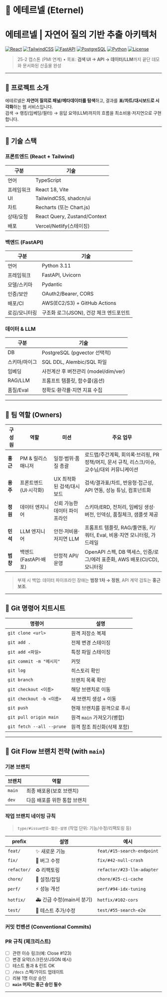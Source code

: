 # 💎 에테르넬 (Eternel)

# 에테르넬 | 자연어 질의 기반 추출 아키텍처

[![React](https://img.shields.io/badge/React-18-61DAFB)](https://react.dev/)
[![TailwindCSS](https://img.shields.io/badge/TailwindCSS-3-38B2AC)](https://tailwindcss.com/)
[![FastAPI](https://img.shields.io/badge/FastAPI-0.11x-009688)](https://fastapi.tiangolo.com/)
[![PostgreSQL](https://img.shields.io/badge/PostgreSQL-16-336791)](https://www.postgresql.org/)
[![Python](https://img.shields.io/badge/Python-3.11-3776AB)](https://www.python.org/)
[![License](https://img.shields.io/badge/License-MIT-blue)](#)

> 25-2 캡스톤 (PMI 연계) • 목표: **검색 UI → API → 데이터/LLM**까지 끝단 데모와 문서화된 산출물 완성

---

## 📌 프로젝트 소개

에테르넬은 **자연어 질의로 패널/메타데이터를 탐색**하고, 결과를 **표/차트/대시보드로 시각화**하는 웹 서비스입니다.  
검색 → 랭킹(임베딩/필터) → 응답 요약(LLM)까지의 흐름을 최소비용·저지연으로 구현합니다.

---

## 🧰 기술 스택

### 프론트엔드 (React + Tailwind)

| 구분       | 기술                         |
| ---------- | ---------------------------- |
| 언어       | TypeScript                   |
| 프레임워크 | React 18, Vite               |
| UI         | TailwindCSS, shadcn/ui       |
| 차트       | Recharts (또는 Chart.js)     |
| 상태/요청  | React Query, Zustand/Context |
| 배포       | Vercel/Netlify(스테이징)     |

### 백엔드 (FastAPI)

| 구분          | 기술                                    |
| ------------- | --------------------------------------- |
| 언어          | Python 3.11                             |
| 프레임워크    | FastAPI, Uvicorn                        |
| 모델/스키마   | Pydantic                                |
| 인증/보안     | OAuth2/Bearer, CORS                     |
| 배포/CI       | AWS(EC2/S3) + GitHub Actions            |
| 로깅/모니터링 | 구조화 로그(JSON), 건강 체크 엔드포인트 |

### 데이터 & LLM

| 구분          | 기술                                 |
| ------------- | ------------------------------------ |
| DB            | PostgreSQL (pgvector 선택적)         |
| 스키마/마이그 | SQL DDL, Alembic/SQL 파일            |
| 임베딩        | 사전계산 후 버전관리 (model/dim/ver) |
| RAG/LLM       | 프롬프트 템플릿, 함수콜(옵션)        |
| 품질/Eval     | 정확도·환각률·지연 지표 수집         |

---

## 👥 팀 역할 (Owners)

| 구성원   | 역할                  | 미션                          | 주요 업무                                                                                      |
| -------- | --------------------- | ----------------------------- | ---------------------------------------------------------------------------------------------- |
| **홍근** | PM & 릴리스 매니저    | 일정·범위·품질 총괄           | 로드맵/주간계획, 회의록·브리핑, PR 정책/머지, 문서 규칙, 리스크/이슈, 교수님/대외 커뮤니케이션 |
| **용주** | 프론트엔드(UI·시각화) | UX 최적화된 검색/대시보드     | 검색/결과표/차트, 반응형·접근성, API 연동, 성능 튜닝, 컴포넌트화                               |
| **정원** | 데이터 엔지니어       | 신뢰 가능한 데이터 파이프라인 | 스키마/ERD, 전처리, 임베딩 생성·버전, 인덱싱, 품질체크, 샘플셋 제공                            |
| **민석** | LLM 엔지니어          | 안전·저비용·저지연 LLM        | 프롬프트 템플릿, RAG/툴연동, 키/쿼터, Eval, 비용·지연 모니터링, 가드레일                       |
| **범창** | 백엔드(FastAPI·배포)  | 안정적 API/운영               | OpenAPI 스펙, DB 액세스, 인증/로그/에러 표준화, AWS 배포(CI/CD), 모니터링                      |

> 부재 시 백업: 데이터 파이프라인 장애는 **범창 1차 → 정원**, API 계약 검토는 **홍근 보조**.

---

## 🧭 Git 명령어 치트시트

| 명령어                    | 설명                        |
| ------------------------- | --------------------------- |
| `git clone <url>`         | 원격 저장소 복제            |
| `git add .`               | 전체 변경 스테이징          |
| `git add <파일>`          | 특정 파일 스테이징          |
| `git commit -m "메시지"`  | 커밋                        |
| `git log`                 | 히스토리 확인               |
| `git branch`              | 브랜치 목록 확인            |
| `git checkout <이름>`     | 해당 브랜치로 이동          |
| `git checkout -b <이름>`  | 새 브랜치 생성 + 이동       |
| `git push`                | 현재 브랜치를 원격으로 푸시 |
| `git pull origin main`    | 원격 `main` 가져오기(병합)  |
| `git fetch --all --prune` | 원격 참조 최신화(삭제 포함) |

---

## 🌿 Git Flow 브랜치 전략 (with `main`)

### 기본 브랜치

| 브랜치 | 역할                         |
| ------ | ---------------------------- |
| `main` | 최종 배포용(보호 브랜치)     |
| `dev`  | 다음 배포를 위한 통합 브랜치 |

### 작업 브랜치 네이밍 규칙

> `type/#issue번호-짧은-설명` (작업 단위: 기능/수정/리팩토링 등)

| prefix      | 설명                      | 예시                       |
| ----------- | ------------------------- | -------------------------- |
| `feat/`     | ✨ 새로운 기능            | `feat/#15-search-endpoint` |
| `fix/`      | 🐛 버그 수정              | `fix/#42-null-crash`       |
| `refactor/` | ♻️ 리팩토링               | `refactor/#23-llm-adapter` |
| `chore/`    | 🧹 설정/잡일              | `chore/#25-ci-cache`       |
| `perf/`     | ⚡ 성능 개선              | `perf/#94-idx-tuning`      |
| `hotfix/`   | 🚑 긴급 수정(main서 분기) | `hotfix/#102-cors`         |
| `test/`     | 🧪 테스트 추가/수정       | `test/#55-search-e2e`      |

### 커밋 컨벤션 (Conventional Commits)

### PR 규칙 (체크리스트)

- [ ] 관련 이슈 링크(예: Close #123)
- [ ] 변경 요약(스크린샷/JSON 예시)
- [ ] 테스트 통과 & 린트 OK
- [ ] `/docs` 스펙/가이드 업데이트
- [ ] 리뷰 1명 이상 승인
- [ ] **`main` 머지는 홍근 승인 필수**

---
